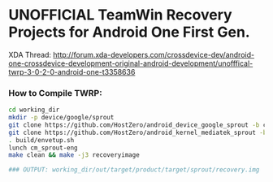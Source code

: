 
# UNOFFICIAL TeamWin Recovery Projects for Android One First Gen.

XDA Thread: http://forum.xda-developers.com/crossdevice-dev/android-one-crossdevice-development-original-android-development/unofffical-twrp-3-0-2-0-android-one-t3358636

### How to Compile TWRP:
```sh
cd working_dir
mkdir -p device/google/sprout
git clone https://github.com/HostZero/android_device_google_sprout -b cm-13.0 device/google/sprout
git clone https://github.com/HostZero/android_kernel_mediatek_sprout -b cm-13.0-twrp kernel/mediatek/sprout
. build/envetup.sh
lunch cm_sprout-eng
make clean && make -j3 recoveryimage

### OUTPUT: working_dir/out/target/product/target/sprout/recovery.img
